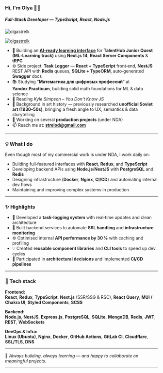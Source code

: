 ### Hi, I'm Olya 👋🕍
##### Full‑Stack Developer — **TypeScript**, **React**, **Node.js**

<p align="left"> <img src="https://komarev.com/ghpvc/?username=olgastrelk&label=Profile%20views&color=0e75b6&style=flat" alt="olgastrelk" /> </p>

<p align="left"> <a href="https://github.com/ryo-ma/github-profile-trophy"><img src="https://github-profile-trophy.vercel.app/?username=olgastrelk" alt="olgastrelk" /></a> </p>

- 🚧 Building an [**AI‑ready learning interface**](https://github.com/OlgaStrelk/soviet-art-1930-50/tree/main) for **TalentHub Junior Quest (ML‑Learning track)** using **Next.js 14**, **React Server Components** & **tRPC**  
- ⚙️ Side project: **Task Logger** — **React + TypeScript** front‑end, **NestJS** REST API with **Redis** queues, **SQLite + TypeORM**, auto‑generated **Swagger** docs  
- 📚 Studying “**Математика для цифровых профессий**” at **Yandex Practicum**, building solid math foundations for ML & data science  
- 📘 Reading *Kyle Simpson – You Don't Know JS*  
- 🎨 Background in art history — previously researched **unofficial Soviet art (1930–50s)**, bringing a fresh angle to UX, semantics & data storytelling  
- 💼 Working on several **production projects** (under NDA)  
- 📫 Reach me at: **strelod@gmail.com**

---

### 💡 What I do

Even though most of my commercial work is under NDA, I work daily on:

- Building full‑featured interfaces with **React**, **Redux**, and **TypeScript**
- Developing backend APIs using **Node.js**/**NestJS** with **PostgreSQL** and **Redis**
- Designing infrastructure (**Docker**, **Nginx**, **CI/CD**) and automating internal dev flows
- Maintaining and improving complex systems in production

---

### ✨ Highlights

- 🚀 Developed a **task‑logging system** with real‑time updates and clean architecture  
- 🔐 Built backend services to automate **SSL handling** and **infrastructure monitoring**  
- ⚙️ Optimised internal **API performance by 30 %** with caching and profiling  
- 💡 Created **reusable component libraries** and **CLI tools** to speed up dev cycles  
- 🧠 Participated in **architectural decisions** and implemented **CI/CD pipelines**

---

### 🧰 Tech stack

**Frontend:**  
**React**, **Redux**, **TypeScript**, **Next.js** (SSR/SSG & RSC), **React Query**, **MUI / Chakra UI**, **Styled Components**, **SCSS**  

**Backend:**  
**Node.js**, **NestJS**, **Express.js**, **PostgreSQL**, **SQLite**, **MongoDB**, **Redis**, **JWT**, **REST**, **WebSockets**  

**DevOps & Infra:**  
**Linux (Ubuntu)**, **Nginx**, **Docker**, **GitHub Actions**, **GitLab CI**, **Cloudflare**, **SSL/TLS**, **DNS**

---

💬 *Always building, always learning — and happy to collaborate on meaningful projects.*

---
